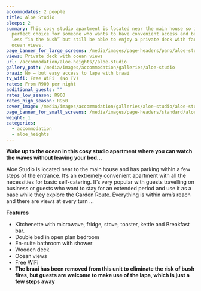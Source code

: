 ```yaml
---
accommodates: 2 people
title: Aloe Studio
sleeps: 2
summary: This cosy studio apartment is located near the main house so is the
  perfect choice for someone who wants to have convenient access and be a little
  less “in the bush” but still be able to enjoy a private deck with far reaching
  ocean views.
page_banner_for_large_screens: /media/images/page-headers/pano/aloe-studio.jpg
views: Private deck with ocean views
url: /accommodation/aloe-heights//aloe-studio
gallery_path: /media/images/accommodation/galleries/aloe-studio
braai: No – but easy access to lapa with braai
tv_wifi: Free WiFi  (No TV)
rates: From R900 per night
additional_guests: ""
rates_low_season: R900
rates_high_season: R950
cover_image: /media/images/accommodation/galleries/aloe-studio/aloe-studio-01.jpg
page_banner_for_small_screens: /media/images/page-headers/standard/aloe-studio.jpg
weight: 1
categories:
  - accommodation
  - aloe_heights
---
```

**Wake up to the ocean in this cosy studio apartment where you can watch the waves without leaving your bed…**

Aloe Studio is located near to the main house and has parking within a few steps of the entrance. It’s an extremely convenient apartment with all the necessities for basic self-catering. It’s very popular with guests travelling on business or guests who want to stay for an extended period and use it as a base while they explore the Garden Route. Everything is within arm’s reach and there are views at every turn …

**Features**

* Kitchenette with microwave, fridge, stove, toaster, kettle and Breakfast bar.
* Double bed in open plan bedroom
* En-suite bathroom with shower
* Wooden deck
* Ocean views 
* Free WiFi
* **The braai has been removed from this unit to eliminate the risk of bush fires, but guests are welcome to make use of the lapa, which is just a few steps away**